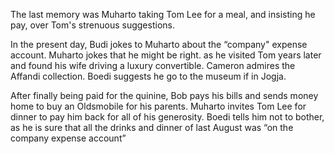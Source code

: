 The last memory was Muharto taking Tom Lee for a meal, and insisting he pay, over Tom's strenuous suggestions.  

In the present day, Budi jokes to Muharto about the “company" expense account. Muharto jokes that he might be right. as he visited Tom years later and found his wife driving a luxury convertible. Cameron admires the Affandi collection. Boedi suggests he go to the museum if in Jogja. 

After finally being paid for the quinine, Bob pays his bills and sends money home to buy an Oldsmobile for his parents. Muharto invites Tom Lee for dinner to pay him back for all of his generosity. Boedi tells him not to bother, as he is sure that all the drinks and dinner of last August was “on the company expense account”